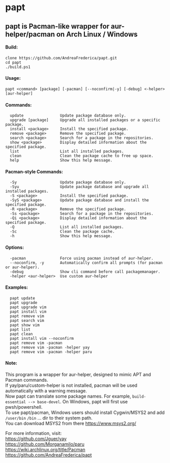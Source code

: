 # papt 
## papt is Pacman-like wrapper for aur-helper/pacman on Arch Linux / Windows

#### Build:
```
clone https://github.com/AndreaFrederica/papt.git
cd papt
./build.ps1
```

#### Usage: 
`
papt <command> [package] [-pacman] [--noconfirm|-y] [-debug] <-helper> [aur-helper]
`

#### Commands:
```
  update                Update package database only.
  upgrade [package]     Upgrade all installed packages or a specific package.
  install <package>     Install the specified package.
  remove <package>      Remove the specified package.
  search <package>      Search for a package in the repositories.
  show <package>        Display detailed information about the specified package.
  list                  List all installed packages.
  clean                 Clean the package cache to free up space.
  help                  Show this help message.
 ```

#### Pacman-style Commands:
```
  -Sy                   Update package database only.
  -Syu                  Update package database and upgrade all installed packages.
  -S <package>          Install the specified package.
  -SyS <package>        Update package database and install the specified package.
  -R <package>          Remove the specified package.
  -Ss <package>         Search for a package in the repositories.
  -Qi <package>         Display detailed information about the specified package.
  -Q                    List all installed packages.
  -Sc                   Clean the package cache.
  -h                    Show this help message.
```
#### Options:
```
  -pacman               Force using pacman instead of aur-helper.
  --noconfirm, -y       Automatically confirm all prompts (for pacman or aur-helper).
  -debug                Show cli command before call packagemanager.
  -helper <aur-helper>  Use custom aur-helper
```

#### Examples:
```
  papt update
  papt upgrade
  papt upgrade vim
  papt install vim
  papt remove vim
  papt search vim
  papt show vim
  papt list
  papt clean
  papt install vim --noconfirm
  papt remove vim -pacman
  papt remove vim -pacman -helper yay
  papt remove vim -pacman -helper paru
```
#### Note:
  This program is a wrapper for aur-helper, designed to mimic APT and Pacman commands.  
  If yay/paru/custom-helper is not installed, pacman will be used automatically with a warning message.  
  Now papt can translate some package names. For example, `build-essential --> base-devel`.
  On Windows, papt will first use pwsh/powershell.  
  To use papt/pacman, Windows users should install Cygwin/MSYS2 and add `/user/bin` `/bin` ... dir to their system path.  
  You can download MSYS2 from there https://www.msys2.org/

For more information, visit:  
  https://github.com/Jguer/yay  
  https://github.com/Morganamilo/paru  
  https://wiki.archlinux.org/title/Pacman  
  https://github.com/AndreaFrederica/papt  